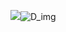 ![](D_img.jpg)![D_img](https://user-images.githubusercontent.com/67646140/160733036-facc2b06-cc8c-43a3-a7d4-1b46b8ff26b5.jpg)

